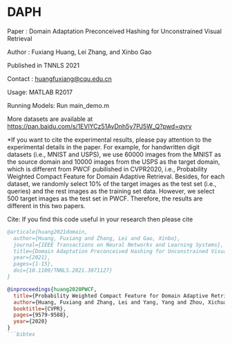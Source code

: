 # DAPH
Paper : Domain Adaptation Preconceived Hashing for Unconstrained Visual Retrieval

Author : Fuxiang Huang, Lei Zhang, and Xinbo Gao

Published in TNNLS 2021

Contact : huangfuxiang@cqu.edu.cn

Usage:  MATLAB R2017

Running Models:  Run main_demo.m

More datasets are available at https://pan.baidu.com/s/1EVlYCz51AyDnh5y7PJ5W_Q?pwd=qyrv

*If you want to cite the experimental results, please pay attention to the experimental details in the paper. For example, for handwritten digit datasets (i.e., MNIST and USPS),  we use 60000 images from the MNIST as the source domain and 10000 images from the USPS as the target domain, which is different from PWCF pubilished in CVPR2020, i.e., Probability Weighted Compact Feature for Domain Adaptive Retrieval. Besides, for each dataset, we randomly select 10% of the target images as the test set (i.e., queries) and the rest images as the training set data. However, we select 500 target images as the test set in PWCF. Therefore, the results are different in this two papers. 


Cite: If you find this code useful in your research then please cite
```bibtex
@articale{huang2021domain,
  author={Huang, Fuxiang and Zhang, Lei and Gao, Xinbo},    
  journal={IEEE Transactions on Neural Networks and Learning Systems},    
  title={Domain Adaptation Preconceived Hashing for Unconstrained Visual Retrieval},    
  year={2021},  
  pages={1-15},    
  doi={10.1109/TNNLS.2021.3071127}  
}

@inproceedings{huang2020PWCF,
  title={Probability Weighted Compact Feature for Domain Adaptive Retrieval},
  author={Huang, Fuxiang and Zhang, Lei and Yang, Yang and Zhou, Xichuan},    
  booktitle={CVPR},    
  pages={9579-9588},    
  year={2020}
}
```bibtex
